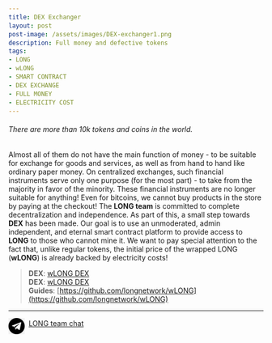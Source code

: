 ```yaml
---
title: DEX Exchanger
layout: post
post-image: /assets/images/DEX-exchanger1.png
description: Full money and defective tokens
tags:
- LONG
- wLONG
- SMART CONTRACT
- DEX EXCHANGE
- FULL MONEY
- ELECTRICITY COST
---
```


###### There are more than 10k tokens and coins in the world.

Almost all of them do not have the main function of money - to be suitable for exchange for goods and services, as well as from hand to hand like ordinary paper money. 
On centralized exchanges, such financial instruments serve only one purpose (for the most part) - to take from the majority in favor of the minority. 
These financial instruments are no longer suitable for anything! Even for bitcoins, we cannot buy products in the store by paying at the checkout! 
The **LONG team** is committed to complete decentralization and independence. As part of this, a small step towards **DEX** has been made. 
Our goal is to use an unmoderated, admin independent, and eternal smart contract platform to provide access to **LONG** to those who cannot mine it. 
We want to pay special attention to the fact that, unlike regular tokens, the initial price of the wrapped LONG (**wLONG**) is already backed by electricity costs!

>**DEX**: [wLONG DEX](https://charts.bogged.finance/?c=bsc&t=0x8E54a1a32dFd86Eb5c6F5334351502E1bff3Ce49)<br>
>**DEX**: [wLONG DEX](https://pancakeswap.finance/v2/pair/0x8E54a1a32dFd86Eb5c6F5334351502E1bff3Ce49/BNB)<br>
>**Guides**: [https://github.com/longnetwork/wLONG](https://github.com/longnetwork/wLONG)

---
<img src="/assets/images/telegram32x32.png" align="middle">&nbsp;&nbsp;[LONG team chat](http://t.me/longteam)

